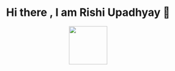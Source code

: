 <h1 align = "center">Hi there , I am Rishi Upadhyay 👋</h1>

<div id="header" align="center">
  <img src="[[https://media.giphy.com/media/M9gbBd9nbDrOTu1Mqx/giphy.gif](https://media1.tenor.com/m/GfSX-u7VGM4AAAAC/coding.gif)](https://media.giphy.com/media/L1R1tvI9svkIWwpVYr/giphy.gif)" width="100"/>
</div>

<!--
**Rishi2674/Rishi2674** is a ✨ _special_ ✨ repository because its `README.md` (this file) appears on your GitHub profile.

Here are some ideas to get you started:

- 🔭 I’m currently working on ...
- 🌱 I’m currently learning ...
- 👯 I’m looking to collaborate on ...
- 🤔 I’m looking for help with ...
- 💬 Ask me about ...
- 📫 How to reach me: ...
- 😄 Pronouns: ...
- ⚡ Fun fact: ...
-->
